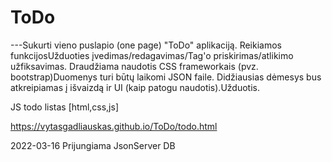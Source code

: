 # ToDo

---Sukurti vieno puslapio (one page) "ToDo" aplikaciją.
Reikiamos funkcijosUžduoties įvedimas/redagavimas/Tag'o priskirimas/atlikimo užfiksavimas.
Draudžiama naudotis CSS frameworkais (pvz. bootstrap)Duomenys turi būtų laikomi JSON faile.
Didžiausias dėmesys bus atkreipiamas į išvaizdą ir UI (kaip patogu naudotis).Užduotis.

JS todo listas [html,css,js]

https://vytasgadliauskas.github.io/ToDo/todo.html



2022-03-16  Prijungiama JsonServer DB